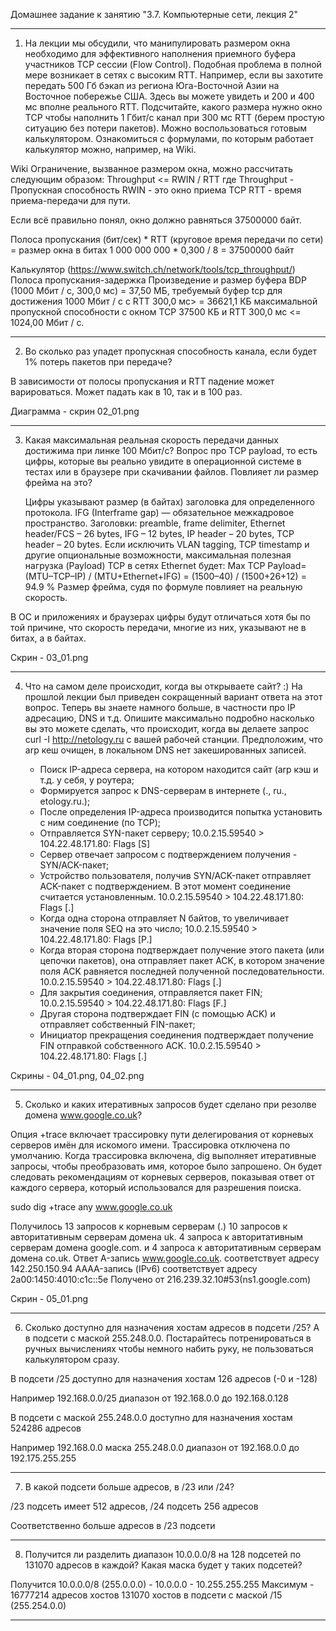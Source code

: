 Домашнее задание к занятию "3.7. Компьютерные сети, лекция 2"
********************************************************************************

1. На лекции мы обсудили, что манипулировать размером окна необходимо для
эффективного наполнения приемного буфера участников TCP сессии (Flow Control).
Подобная проблема в полной мере возникает в сетях с высоким RTT. Например, если
вы захотите передать 500 Гб бэкап из региона Юга-Восточной Азии на Восточное
побережье США. Здесь вы можете увидеть и 200 и 400 мс вполне реального RTT.
Подсчитайте, какого размера нужно окно TCP чтобы наполнить 1 Гбит/с канал при
300 мс RTT (берем простую ситуацию без потери пакетов). Можно воспользоваться
готовым калькулятором. Ознакомиться с формулами, по которым работает калькулятор
можно, например, на Wiki.

Wiki
Ограничение, вызванное размером окна, можно рассчитать следующим образом:
Throughput <= RWIN / RTT
где Throughput - Пропускная способность
RWIN - это окно приема TCP
RTT - время приема-передачи для пути.

Если всё правильно понял, окно должно равняться 37500000 байт.

Полоса пропускания (бит/сек) * RTT (круговое время передачи по сети) = размер окна в битах
1 000 000 000 * 0,300 / 8 = 37500000 байт

Калькулятор (https://www.switch.ch/network/tools/tcp_throughput/)
Полоса пропускания-задержка Произведение и размер буфера
BDP (1000 Мбит / с, 300,0 мс) = 37,50 МБ,
требуемый буфер tcp для достижения 1000 Мбит / с с RTT 300,0 мс> = 36621,1 КБ
максимальной пропускной способности с окном TCP 37500 КБ и RTT 300,0 мс <= 1024,00 Мбит / с.
********************************************************************************

2. Во сколько раз упадет пропускная способность канала, если будет 1% потерь
пакетов при передаче?

В зависимости от полосы пропускания и RTT падение может варироваться. Может
падать как в 10, так и в 100 раз.

Диаграмма - скрин 02_01.png
********************************************************************************

3. Какая максимальная реальная скорость передачи данных достижима при линке
100 Мбит/с? Вопрос про TCP payload, то есть цифры, которые вы реально увидите в операционной системе в тестах или в браузере при скачивании файлов. Повлияет ли
размер фрейма на это?

    Цифры указывают размер (в байтах) заголовка для определенного протокола.
IFG (Interframe gap) — обязательное межкадровое пространство.
Заголовки: preamble, frame delimiter, Ethernet header/FCS – 26 bytes, IFG – 12 bytes, IP header – 20 bytes, TCP header – 20 bytes.
    Если исключить VLAN tagging, TCP timestamp и другие опциональные возможности, максимальная полезная нагрузка (Payload) TCP в сетях Ethernet будет:
Max TCP Payload= (MTU–TCP–IP) / (MTU+Ethernet+IFG) = (1500–40) / (1500+26+12) = 94.9 %
    Размер фрейма, судя по формуле повлияет на реальную скорость.

В ОС и приложениях и браузерах цифры будут отличаться хотя бы по той причине,
что скорость передачи, многие из них, указывают не в битах, а в байтах.

Скрин - 03_01.png
********************************************************************************

4. Что на самом деле происходит, когда вы открываете сайт? :) На прошлой лекции
был приведен сокращенный вариант ответа на этот вопрос. Теперь вы знаете намного
больше, в частности про IP адресацию, DNS и т.д. Опишите максимально подробно
насколько вы это можете сделать, что происходит, когда вы делаете запрос
curl -I http://netology.ru с вашей рабочей станции. Предположим, что arp кеш
очищен, в локальном DNS нет закешированных записей.

    - Поиск IP-адреса сервера, на котором находится сайт (arp кэш и т.д. у себя,
      у роутера;
    - Формируется запрос к DNS-серверам в интернете (., ru., etology.ru.);
    - После определения IP-адреса производится попытка установить с ним
      соединение (по TCP);
    - Отправляется SYN-пакет серверу;
        10.0.2.15.59540 > 104.22.48.171.80: Flags [S]
    - Сервер отвечает запросом с подтверждением получения - SYN/ACK-пакет;
    - Устройство пользователя, получив SYN/ACK-пакет отправляет ACK-пакет с
      подтверждением. В этот момент соединение считается установленным.
        10.0.2.15.59540 > 104.22.48.171.80: Flags [.]
    - Когда одна сторона отправляет N байтов, то увеличивает значение поля SEQ
      на это число;
        10.0.2.15.59540 > 104.22.48.171.80: Flags [P.]
    - Когда вторая сторона подтверждает получение этого пакета (или цепочки
      пакетов), она отправляет пакет ACK, в котором значение поля ACK равняется
      последней полученной последовательности.
        10.0.2.15.59540 > 104.22.48.171.80: Flags [.]
    - Для закрытия соединения, отправляется пакет FIN;
        10.0.2.15.59540 > 104.22.48.171.80: Flags [F.]
    - Другая сторона подтверждает FIN (с помощью ACK) и отправляет собственный
      FIN-пакет;
    - Инициатор прекращения соединения подтверждает получение FIN отправкой
      собственного ACK.
        10.0.2.15.59540 > 104.22.48.171.80: Flags [.]

Скрины - 04_01.png, 04_02.png
********************************************************************************

5. Сколько и каких итеративных запросов будет сделано при резолве домена
www.google.co.uk?

Опция +trace включает трассировку пути делегирования от корневых серверов имён
для искомого имени. Трассировка отключена по умолчанию. Когда трассировка
включена, dig выполняет итеративные запросы, чтобы преобразовать имя, которое
было запрошено. Он будет следовать рекомендациям от корневых серверов, показывая
ответ от каждого сервера, который использовался для разрешения поиска.

sudo dig +trace any www.google.co.uk

Получилось
    13 запросов к корневым серверам (.)
    10 запросов к авторитативным серверам домена uk.
    4 запроса к авторитативным серверам домена google.com.
    и 4 запроса к авторитативным серверам домена co.uk.
Ответ
    A-запись www.google.co.uk. соответствует адресу 142.250.150.94
    AAAA-запись (IPv6) соответствует адресу 2a00:1450:4010:c1c::5e
Получено от 216.239.32.10#53(ns1.google.com)

Скрин - 05_01.png
********************************************************************************

6. Сколько доступно для назначения хостам адресов в подсети /25? А в подсети с
маской 255.248.0.0. Постарайтесь потренироваться в ручных вычислениях чтобы
немного набить руку, не пользоваться калькулятором сразу.

В подсети /25 доступно для назначения хостам 126 адресов (-0 и -128)

Например 192.168.0.0/25 диапазон от 192.168.0.0 до 192.168.0.128

В подсети с маской 255.248.0.0 доступно для назначения хостам 524286 адресов

Например 192.168.0.0 маска 255.248.0.0 диапазон от 192.168.0.0 до 192.175.255.255
********************************************************************************

7. В какой подсети больше адресов, в /23 или /24?

/23 подсеть имеет 512 адресов, /24 подсеть 256 адресов

Соответственно больше адресов в /23 подсети
********************************************************************************

8. Получится ли разделить диапазон 10.0.0.0/8 на 128 подсетей по 131070 адресов
в каждой? Какая маска будет у таких подсетей?

Получится
10.0.0.0/8 (255.0.0.0) - 10.0.0.0 - 10.255.255.255
Максимум - 16777214 адресов хостов
131070 хостов в подсети с маской /15 (255.254.0.0)
********************************************************************************
